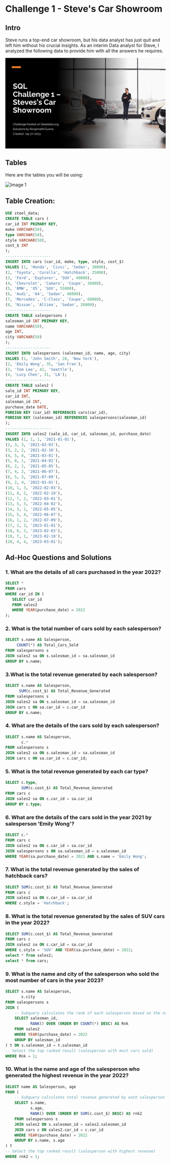# Challenge 1 - Steve's Car Showroom

## Intro
Steve runs a top-end car showroom, but his data analyst has just quit and left him without his crucial insights. 
As an interim Data analyst for Steve, I analyzed the following data to provide him with all the answers he requires.

![Case Study Theme](https://github.com/SQLicious/Steel-Data-SQL-Python-Challenges/blob/main/Images/SQL%20Challenge%201%20Car%20Showroom%20Sales%20Analysis.png)
<!-- Insert an image that accurately captures this case study theme -->

## Tables
Here are the tables you will be using:

![Image 1](https://steeldata.org.uk/challenge1tables.jpg)


## Table Creation:
```sql
USE steel_data;
CREATE TABLE cars (
car_id INT PRIMARY KEY,
make VARCHAR(50),
type VARCHAR(50),
style VARCHAR(50),
cost_$ INT
);
--------------------
INSERT INTO cars (car_id, make, type, style, cost_$)
VALUES (1, 'Honda', 'Civic', 'Sedan', 30000),
(2, 'Toyota', 'Corolla', 'Hatchback', 25000),
(3, 'Ford', 'Explorer', 'SUV', 40000),
(4, 'Chevrolet', 'Camaro', 'Coupe', 36000),
(5, 'BMW', 'X5', 'SUV', 55000),
(6, 'Audi', 'A4', 'Sedan', 48000),
(7, 'Mercedes', 'C-Class', 'Coupe', 60000),
(8, 'Nissan', 'Altima', 'Sedan', 26000);
--------------------
CREATE TABLE salespersons (
salesman_id INT PRIMARY KEY,
name VARCHAR(50),
age INT,
city VARCHAR(50)
);
--------------------
INSERT INTO salespersons (salesman_id, name, age, city)
VALUES (1, 'John Smith', 28, 'New York'),
(2, 'Emily Wong', 35, 'San Fran'),
(3, 'Tom Lee', 42, 'Seattle'),
(4, 'Lucy Chen', 31, 'LA');
--------------------
CREATE TABLE sales2 (
sale_id INT PRIMARY KEY,
car_id INT,
salesman_id INT,
purchase_date DATE,
FOREIGN KEY (car_id) REFERENCES cars(car_id),
FOREIGN KEY (salesman_id) REFERENCES salespersons(salesman_id)
);
--------------------
INSERT INTO sales2 (sale_id, car_id, salesman_id, purchase_date)
VALUES (1, 1, 1, '2021-01-01'),
(2, 3, 3, '2021-02-03'),
(3, 2, 2, '2021-02-10'),
(4, 5, 4, '2021-03-01'),
(5, 8, 1, '2021-04-02'),
(6, 2, 1, '2021-05-05'),
(7, 4, 2, '2021-06-07'),
(8, 5, 3, '2021-07-09'),
(9, 2, 4, '2022-01-01'),
(10, 1, 3, '2022-02-03'),
(11, 8, 2, '2022-02-10'),
(12, 7, 2, '2022-03-01'),
(13, 5, 3, '2022-04-02'),
(14, 3, 1, '2022-05-05'),
(15, 5, 4, '2022-06-07'),
(16, 1, 2, '2022-07-09'),
(17, 2, 3, '2023-01-01'),
(18, 6, 3, '2023-02-03'),
(19, 7, 1, '2023-02-10'),
(20, 4, 4, '2023-03-01');
```
## Ad-Hoc Questions and Solutions
### 1. What are the details of all cars purchased in the year 2022?
 
 ``` SQL
SELECT *
FROM cars
WHERE car_id IN (
    SELECT car_id
    FROM sales2
    WHERE YEAR(purchase_date) = 2022
);
```

### 2. What is the total number of cars sold by each salesperson?
 ``` SQL
 SELECT s.name AS Salesperson,
      COUNT(*) AS Total_Cars_Sold
FROM salespersons s
JOIN sales2 sa ON s.salesman_id = sa.salesman_id
GROUP BY s.name;
```

### 3.What is the total revenue generated by each salesperson?

``` SQL
SELECT s.name AS Salesperson,
      SUM(c.cost_$) AS Total_Revenue_Generated
FROM salespersons s
JOIN sales2 sa ON s.salesman_id = sa.salesman_id
JOIN cars c ON sa.car_id = c.car_id
GROUP BY s.name;
 ```

### 4. What are the details of the cars sold by each salesperson?

``` SQL
SELECT s.name AS Salesperson,
       c.*
FROM salespersons s
JOIN sales2 sa ON s.salesman_id = sa.salesman_id
JOIN cars c ON sa.car_id = c.car_id;
 ```
### 5. What is the total revenue generated by each car type?

``` SQL
SELECT c.type,
       SUM(c.cost_$) AS Total_Revenue_Generated
FROM cars c
JOIN sales2 sa ON c.car_id = sa.car_id
GROUP BY c.type;
 ```
### 6. What are the details of the cars sold in the year 2021 by salesperson 'Emily Wong'?

``` SQL
SELECT c.*
FROM cars c
JOIN sales2 sa ON c.car_id = sa.car_id
JOIN salespersons s ON sa.salesman_id = s.salesman_id
WHERE YEAR(sa.purchase_date) = 2021 AND s.name = 'Emily Wong';
```

### 7. What is the total revenue generated by the sales of hatchback cars?

``` SQL
SELECT SUM(c.cost_$) AS Total_Revenue_Generated
FROM cars c
JOIN sales2 sa ON c.car_id = sa.car_id
WHERE c.style = 'Hatchback';
 ```
### 8. What is the total revenue generated by the sales of SUV cars in the year 2022?

 ``` SQL
SELECT SUM(c.cost_$) AS Total_Revenue_Generated
FROM cars c
JOIN sales2 sa ON c.car_id = sa.car_id
WHERE c.style = 'SUV' AND YEAR(sa.purchase_date) = 2022;
select * from sales2;
select * from cars;
 ```

### 9. What is the name and city of the salesperson who sold the most number of cars in the year 2023?

``` SQL
SELECT s.name AS Salesperson,
       s.city
FROM salespersons s
JOIN (
    -- Subquery calculates the rank of each salesperson based on the number of cars sold in 2023
    SELECT salesman_id,
           RANK() OVER (ORDER BY COUNT(*) DESC) AS Rnk
    FROM sales2
    WHERE YEAR(purchase_date) = 2023
    GROUP BY salesman_id
) t ON s.salesman_id = t.salesman_id
-- Select the top ranked result (salesperson with most cars sold)
WHERE Rnk = 1;
 ```

### 10. What is the name and age of the salesperson who generated the highest revenue in the year 2022?

``` SQL
SELECT name AS Salesperson, age
FROM (
    -- Subquery calculates total revenue generated by each salesperson in 2022 and assigns a rank
    SELECT s.name,
           s.age, 
           RANK() OVER (ORDER BY SUM(c.cost_$) DESC) AS rnk2
    FROM salespersons s
    JOIN sales2 ON s.salesman_id = sales2.salesman_id
    JOIN cars c ON sales2.car_id = c.car_id
    WHERE YEAR(purchase_date) = 2022
    GROUP BY s.name, s.age
) t
-- Select the top ranked result (salesperson with highest revenue)
WHERE rnk2 = 1;
```

 
